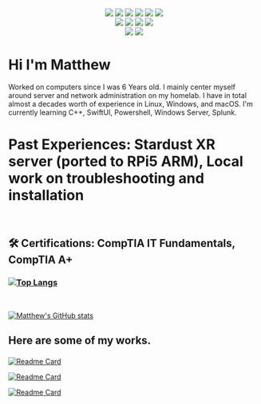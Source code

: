 <p align="center">
 
 <br>
 <img src = "https://img.shields.io/badge/Code-SwiftUI-ff6c37?style=for-the-badge&logo=swift&logoColor=black">
 <img src =  "https://img.shields.io/badge/Code-C++-informational?style=for-the-badge&logo=C++&color=df4f25">
 <img src =  "https://img.shields.io/badge/Tool-Git-informational?style=for-the-badge&logo=Git&color=f05032">
 <img src =  "https://img.shields.io/badge/Tool-PowerShell-informational?style=for-the-badge&logo=windows%color=3178c6">
 <img src = "https://img.shields.io/badge/ITF+-blue?style=for-the-badge&logo=comptia">
 <img src = "https://img.shields.io/badge/A+-blue?style=for-the-badge&logo=comptia">
 <br>
 <img src =  "https://img.shields.io/badge/Windows-0078D6?style=for-the-badge&logo=microsoft&logoColor=white">
 <img src =  "https://img.shields.io/badge/Linux-FCC624?style=for-the-badge&logo=linux&logoColor=black">
 <img src =  "https://img.shields.io/badge/FreeBSD-red?style=for-the-badge&logo=freebsd">
 <img src =  "https://img.shields.io/badge/macOS-blue?style=for-the-badge&logo=macOS">
 <br>
 <img src = "https://img.shields.io/badge/Raspberry%20Pi-red?style=for-the-badge&logo=raspberrypi">
 <img src = "https://img.shields.io/badge/Service-MongoDB-ff32c37?style=for-the-badge&logo=mongodb&logoColor=Green">
 <br>
   <H1>
 Hi I'm Matthew
  </H1>
  
  <body>
  Worked on computers since I was 6 Years old. I mainly center myself around server and network administration on my homelab. I have in total almost a decades worth of experience in Linux, Windows, and macOS. I'm currently learning C++, SwiftUI, Powershell, Windows Server, Splunk.  
  </body>
 <br>
 <h1> Past Experiences:
  Stardust XR server (ported to RPi5 ARM), Local work on troubleshooting and installation
 </h1>
 <br>
 <h2> 🛠 Certifications:
  CompTIA IT Fundamentals, CompTIA A+
 </h2>
 
 <H3>
 
  [![Top Langs](https://github-readme-stats.vercel.app/api/top-langs/?username=Resident-Fortress)](https://github.com/Resident-Fortress)

 </H3>
 <br>
 
  [![Matthew's GitHub stats](https://github-readme-stats.vercel.app/api?username=Resident-Fortress)](https://github.com/Resident-Fortress)
<H2>


 Here are some of my works.

</H2>

[![Readme Card](https://github-readme-stats.vercel.app/api/pin/?username=Resident-Fortress&repo=HackClub-FirstApp)](https://github.com/Resident-Fortress/HackClub-FirstApp)

[![Readme Card](https://github-readme-stats.vercel.app/api/pin/?username=Resident-Fortress&repo=FunnyCProject)](https://github.com/Resident-Fortress/FunnyCProject)

[![Readme Card](https://github-readme-stats.vercel.app/api/pin/?username=Resident-Fortress&repo=StardustXR-ARM)](https://github.com/Resident-Fortress/StarDustXR)

